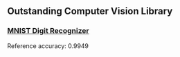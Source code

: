## Outstanding Computer Vision Library

### [MNIST Digit Recognizer](https://www.kaggle.com/c/digit-recognizer)

Reference accuracy: 0.9949
